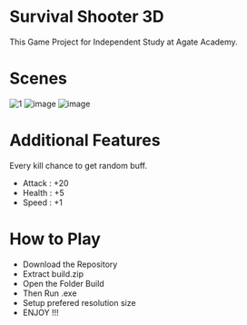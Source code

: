 # Survival Shooter 3D
This Game Project for Independent Study at Agate Academy.

# Scenes
![1](https://user-images.githubusercontent.com/45990233/135979542-4971489f-ebb3-4e0a-b5ac-a313a17bba89.png)
![image](https://user-images.githubusercontent.com/45990233/135979594-c9a01264-65fb-477e-8275-914f4bec3dc0.png)
![image](https://user-images.githubusercontent.com/45990233/135979683-4d9c8852-9ca6-4fb2-bd6f-277c1d9c537a.png)




# Additional Features
Every kill chance to get random buff.
- Attack : +20
- Health : +5
- Speed : +1

# How to Play
- Download the Repository
- Extract build.zip
- Open the Folder Build
- Then Run .exe
- Setup prefered resolution size
- ENJOY !!!
